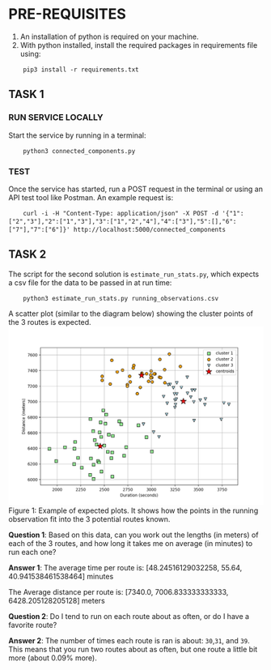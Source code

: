 
# PRE-REQUISITES
1. An installation of python is required on your machine. 
2. With python installed, install the required packages in requirements file using:
```
    pip3 install -r requirements.txt 
```
## TASK 1
### RUN SERVICE LOCALLY 
Start the service by running in a terminal:
```
    python3 connected_components.py 
```
### TEST
Once the service has started, run a POST request in the terminal or using an API test tool like Postman. An example request is:
```
    curl -i -H "Content-Type: application/json" -X POST -d '{"1":["2","3"],"2":["1","3"],"3":["1","2","4"],"4":["3"],"5":[],"6":["7"],"7":["6"]}' http://localhost:5000/connected_components
```

## TASK 2
The script for the second solution is `estimate_run_stats.py`, which expects a csv file for the data to be passed in at run time:
```
    python3 estimate_run_stats.py running_observations.csv
```
A scatter plot (similar to the diagram below) showing the cluster points of the 3 routes is expected.
![Example of expected plot](3cluster_n_init-10.png) Figure 1: Example of expected plots. It shows how the points in the running observation fit into the 3 potential routes known.

**Question 1**: Based on this data, can you work out the lengths (in meters) of each of the 3 routes, and how long it takes me on average (in minutes) to run each one?

**Answer 1**: 
The average time per route is: [48.24516129032258, 55.64, 40.941538461538464] minutes

The Average distance per route is: [7340.0, 7006.833333333333, 6428.205128205128] meters

**Question 2**: Do I tend to run on each route about as often, or do I have a favorite route?

**Answer 2**: The number of times each route is ran is about: `30`,`31`, and `39`. 
This means that you run two routes about as often, but one route a little bit more (about 0.09% more).